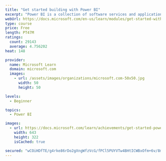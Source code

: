 ```yaml
---
title: "Get started building with Power BI"
excerpt: "Power BI is a collection of software services and applications that let you connect to all sorts of data sources and create compelling visuals and reports. You can benefit from receiving those reports, or you can share them with others inside or outside your organization. Learn the basics of Power BI, how its services and applications work together, and how they can be used to create or experience compelling visuals and analytics based on your data."
webUrl: https://docs.microsoft.com/en-us/learn/modules/get-started-with-power-bi/
type: course
price: Free
length: PT47M
ratings:
  count: 29143
  average: 4.756202
heat: 148

provider:
  name: Microsoft Learn
  domain: microsoft.com
  images:
    - url: /assets/images/organizations/microsoft.com-50x50.jpg
      width: 50
      height: 50

levels:
  - Beginner

topics:
  - Power BI

images:
  - url: https://docs.microsoft.com/learn/achievements/get-started-power-bi-social.png
    width: 643
    height: 322
    isCached: true

secured: "wCOiHDfTE/g4rke86rDo2gXngWfzVcG/fPCl5PUYVTw4BHtICWBxOfm+6v/8m1CFZuRCOyF71W/zX/bBJlPwZYStp2lez3OhQ3dSBVtfLy7D0VIRcMo3/BISgNN6OFhvnA51P5Ht3xtsJXFu03GKqnanlFnM+v1Q2R+dgIJQetYeN+paSCDhC9iF9utUmqt2LbYPGo8ZDwVTyM4l4VhsGLmDCWqvD2xv8tQJ/vG/45AbIB2dbGxYvjuRd9dHOlKm8Q6onTN7lUB4NsxM2XJuUzWtm4OreYDMYGd/0sNa9bXRzdaD5gPZtDz1QkE+Ih1l2TsUcbcJGTmz0YdGso2tDCsN6paXWblOtkw368kWBtfxAnblg5qyXekLIJlIj0cxNolZ6CnO5xiqWQ5qiFVhvHLMARmSTlUxStwfFCbREDhxwkiN5ZqPW7RuyQn/6KUw;WvsD1g2B9b2VW/Q9mmuvvA=="
---
```


